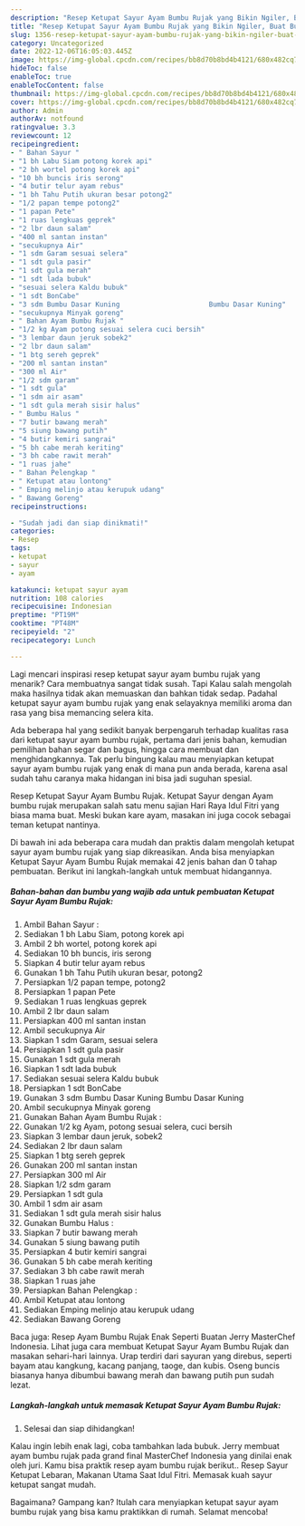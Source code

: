 ```yaml
---
description: "Resep Ketupat Sayur Ayam Bumbu Rujak yang Bikin Ngiler, Buat Buka Puasa}"
title: "Resep Ketupat Sayur Ayam Bumbu Rujak yang Bikin Ngiler, Buat Buka Puasa}"
slug: 1356-resep-ketupat-sayur-ayam-bumbu-rujak-yang-bikin-ngiler-buat-buka-puasa
category: Uncategorized
date: 2022-12-06T16:05:03.445Z
image: https://img-global.cpcdn.com/recipes/bb8d70b8bd4b4121/680x482cq70/ketupat-sayur-ayam-bumbu-rujak-foto-resep-utama.jpg
hideToc: false
enableToc: true
enableTocContent: false
thumbnail: https://img-global.cpcdn.com/recipes/bb8d70b8bd4b4121/680x482cq70/ketupat-sayur-ayam-bumbu-rujak-foto-resep-utama.jpg
cover: https://img-global.cpcdn.com/recipes/bb8d70b8bd4b4121/680x482cq70/ketupat-sayur-ayam-bumbu-rujak-foto-resep-utama.jpg
author: Admin
authorAv: notfound
ratingvalue: 3.3
reviewcount: 12
recipeingredient:
- " Bahan Sayur "
- "1 bh Labu Siam potong korek api"
- "2 bh wortel potong korek api"
- "10 bh buncis iris serong"
- "4 butir telur ayam rebus"
- "1 bh Tahu Putih ukuran besar potong2"
- "1/2 papan tempe potong2"
- "1 papan Pete"
- "1 ruas lengkuas geprek"
- "2 lbr daun salam"
- "400 ml santan instan"
- "secukupnya Air"
- "1 sdm Garam sesuai selera"
- "1 sdt gula pasir"
- "1 sdt gula merah"
- "1 sdt lada bubuk"
- "sesuai selera Kaldu bubuk"
- "1 sdt BonCabe"
- "3 sdm Bumbu Dasar Kuning                      Bumbu Dasar Kuning"
- "secukupnya Minyak goreng"
- " Bahan Ayam Bumbu Rujak "
- "1/2 kg Ayam potong sesuai selera cuci bersih"
- "3 lembar daun jeruk sobek2"
- "2 lbr daun salam"
- "1 btg sereh geprek"
- "200 ml santan instan"
- "300 ml Air"
- "1/2 sdm garam"
- "1 sdt gula"
- "1 sdm air asam"
- "1 sdt gula merah sisir halus"
- " Bumbu Halus "
- "7 butir bawang merah"
- "5 siung bawang putih"
- "4 butir kemiri sangrai"
- "5 bh cabe merah keriting"
- "3 bh cabe rawit merah"
- "1 ruas jahe"
- " Bahan Pelengkap "
- " Ketupat atau lontong"
- " Emping melinjo atau kerupuk udang"
- " Bawang Goreng"
recipeinstructions:

- "Sudah jadi dan siap dinikmati!"
categories:
- Resep
tags:
- ketupat
- sayur
- ayam

katakunci: ketupat sayur ayam 
nutrition: 108 calories
recipecuisine: Indonesian
preptime: "PT19M"
cooktime: "PT48M"
recipeyield: "2"
recipecategory: Lunch

---
```



Lagi mencari inspirasi resep ketupat sayur ayam bumbu rujak yang menarik? Cara membuatnya sangat tidak susah. Tapi Kalau salah mengolah maka hasilnya tidak akan memuaskan dan bahkan tidak sedap. Padahal ketupat sayur ayam bumbu rujak yang enak selayaknya memiliki aroma dan rasa yang bisa memancing selera kita.


Ada beberapa hal yang sedikit banyak berpengaruh terhadap kualitas rasa dari ketupat sayur ayam bumbu rujak, pertama dari jenis bahan, kemudian pemilihan bahan segar dan bagus, hingga cara membuat dan menghidangkannya. Tak perlu bingung kalau mau menyiapkan ketupat sayur ayam bumbu rujak yang enak di mana pun anda berada, karena asal sudah tahu caranya maka hidangan ini bisa jadi suguhan spesial.

Resep Ketupat Sayur Ayam Bumbu Rujak. Ketupat Sayur dengan Ayam bumbu rujak merupakan salah satu menu sajian Hari Raya Idul Fitri yang biasa mama buat. Meski bukan kare ayam, masakan ini juga cocok sebagai teman ketupat nantinya.


Di bawah ini ada beberapa cara mudah dan praktis dalam mengolah ketupat sayur ayam bumbu rujak yang siap dikreasikan. Anda bisa menyiapkan Ketupat Sayur Ayam Bumbu Rujak memakai 42 jenis bahan dan 0 tahap pembuatan. Berikut ini langkah-langkah untuk membuat hidangannya.

<!--inarticleads1-->

##### Bahan-bahan dan bumbu yang wajib ada untuk pembuatan Ketupat Sayur Ayam Bumbu Rujak:

1. Ambil  Bahan Sayur :
1. Sediakan 1 bh Labu Siam, potong korek api
1. Ambil 2 bh wortel, potong korek api
1. Sediakan 10 bh buncis, iris serong
1. Siapkan 4 butir telur ayam rebus
1. Gunakan 1 bh Tahu Putih ukuran besar, potong2
1. Persiapkan 1/2 papan tempe, potong2
1. Persiapkan 1 papan Pete
1. Sediakan 1 ruas lengkuas geprek
1. Ambil 2 lbr daun salam
1. Persiapkan 400 ml santan instan
1. Ambil secukupnya Air
1. Siapkan 1 sdm Garam, sesuai selera
1. Persiapkan 1 sdt gula pasir
1. Gunakan 1 sdt gula merah
1. Siapkan 1 sdt lada bubuk
1. Sediakan sesuai selera Kaldu bubuk
1. Persiapkan 1 sdt BonCabe
1. Gunakan 3 sdm Bumbu Dasar Kuning                      Bumbu Dasar Kuning
1. Ambil secukupnya Minyak goreng
1. Gunakan  Bahan Ayam Bumbu Rujak :
1. Gunakan 1/2 kg Ayam, potong sesuai selera, cuci bersih
1. Siapkan 3 lembar daun jeruk, sobek2
1. Sediakan 2 lbr daun salam
1. Siapkan 1 btg sereh geprek
1. Gunakan 200 ml santan instan
1. Persiapkan 300 ml Air
1. Siapkan 1/2 sdm garam
1. Persiapkan 1 sdt gula
1. Ambil 1 sdm air asam
1. Sediakan 1 sdt gula merah sisir halus
1. Gunakan  Bumbu Halus :
1. Siapkan 7 butir bawang merah
1. Gunakan 5 siung bawang putih
1. Persiapkan 4 butir kemiri sangrai
1. Gunakan 5 bh cabe merah keriting
1. Sediakan 3 bh cabe rawit merah
1. Siapkan 1 ruas jahe
1. Persiapkan  Bahan Pelengkap :
1. Ambil  Ketupat atau lontong
1. Sediakan  Emping melinjo atau kerupuk udang
1. Sediakan  Bawang Goreng


Baca juga: Resep Ayam Bumbu Rujak Enak Seperti Buatan Jerry MasterChef Indonesia. Lihat juga cara membuat Ketupat Sayur Ayam Bumbu Rujak dan masakan sehari-hari lainnya. Urap terdiri dari sayuran yang direbus, seperti bayam atau kangkung, kacang panjang, taoge, dan kubis. Oseng buncis biasanya hanya dibumbui bawang merah dan bawang putih pun sudah lezat. 

<!--inarticleads2-->

##### Langkah-langkah untuk memasak Ketupat Sayur Ayam Bumbu Rujak:


1. Selesai dan siap dihidangkan!

Kalau ingin lebih enak lagi, coba tambahkan lada bubuk. Jerry membuat ayam bumbu rujak pada grand final MasterChef Indonesia yang dinilai enak oleh juri. Kamu bisa praktik resep ayam bumbu rujak berikut.. Resep Sayur Ketupat Lebaran, Makanan Utama Saat Idul Fitri. Memasak kuah sayur ketupat sangat mudah. 

Bagaimana? Gampang kan? Itulah cara menyiapkan ketupat sayur ayam bumbu rujak yang bisa kamu praktikkan di rumah. Selamat mencoba!
